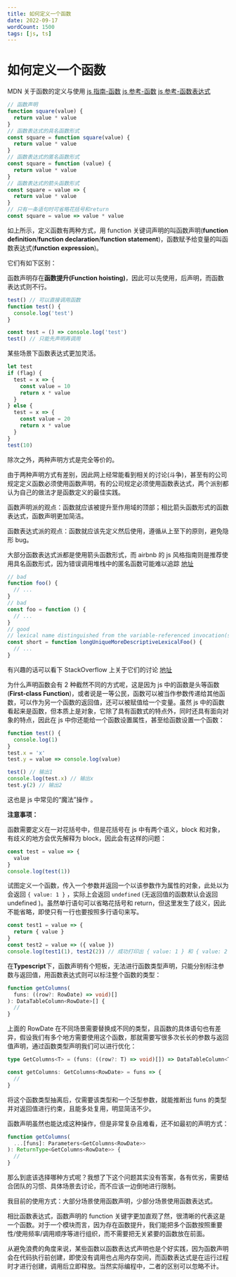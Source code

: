 ```yaml
---
title: 如何定义一个函数
date: 2022-09-17
wordCount: 1500
tags: [js, ts]
---
```


# 如何定义一个函数

MDN 关于函数的定义与使用 [js 指南-函数](https://developer.mozilla.org/zh-CN/docs/Web/JavaScript/Guide/Functions) [js 参考-函数](https://developer.mozilla.org/zh-CN/docs/Web/JavaScript/Reference/Functions) [js 参考-函数表达式](https://developer.mozilla.org/zh-CN/docs/Web/JavaScript/Reference/Operators/function)

```javascript
// 函数声明
function square(value) {
  return value * value
}
// 函数表达式的具名函数形式
const square = function square(value) {
  return value * value
}
// 函数表达式的匿名函数形式
const square = function (value) {
  return value * value
}
// 函数表达式的箭头函数形式
const square = value => {
  return value * value
}
// 只有一条语句时可省略花括号和return
const square = value => value * value
```

如上所示，定义函数有两种方式，用 function 关键词声明的叫函数声明(**function definition**/**function declaration**/**function statement**)，函数赋予给变量的叫函数表达式(**function expression**)。

它们有如下区别：

函数声明存在**函数提升(Function hoisting)**，因此可以先使用，后声明，而函数表达式则不行。

```javascript
test() // 可以直接调用函数
function test() {
  console.log('test')
}

const test = () => console.log('test')
test() // 只能先声明再调用
```

某些场景下函数表达式更加灵活。

```javascript
let test
if (flag) {
  test = x => {
    const value = 10
    return x * value
  }
} else {
  test = x => {
    const value = 20
    return x * value
  }
}
test(10)
```

除次之外，两种声明方式是完全等价的。

由于两种声明方式有差别，因此网上经常能看到相关的讨论(斗争)，甚至有的公司规定定义函数必须使用函数声明，有的公司规定必须使用函数表达式，两个派别都认为自己的做法才是函数定义的最佳实践。

函数声明派的观点：函数就应该被提升至作用域的顶部；相比箭头函数形式的函数表达式，函数声明更加简洁。

函数表达式派的观点：函数就应该先定义然后使用，遵循从上至下的原则，避免隐形 bug。

大部分函数表达式派都是使用箭头函数形式，而 airbnb 的 js 风格指南则是推荐使用具名函数形式，因为错误调用堆栈中的匿名函数可能难以追踪 [地址](https://github.com/airbnb/javascript#functions)

```javascript
// bad
function foo() {
  // ...
}
// bad
const foo = function () {
  // ...
}
// good
// lexical name distinguished from the variable-referenced invocation(s)
const short = function longUniqueMoreDescriptiveLexicalFoo() {
  // ...
}
```

有兴趣的话可以看下 StackOverflow 上关于它们的讨论 [地址](https://stackoverflow.com/questions/336859/var-functionname-function-vs-function-functionname)

为什么声明函数会有 2 种截然不同的方式呢，这是因为 js 中的函数是头等函数(**First-class Function**)，或者说是一等公民，函数可以被当作参数传递给其他函数，可以作为另一个函数的返回值，还可以被赋值给一个变量。虽然 js 中的函数看起来是函数，但本质上是对象，它除了具有函数式的特点外，同时还具有面向对象的特点，因此在 js 中你还能给一个函数设置属性，甚至给函数设置一个函数：

```javascript
function test() {
  console.log(1)
}
test.x = 'x'
test.y = value => console.log(value)

test() // 输出1
console.log(test.x) // 输出x
test.y(2) // 输出2
```

这也是 js 中常见的“魔法”操作 。

**注意事项：**

函数需要定义在一对花括号中，但是花括号在 js 中有两个语义，block 和对象，有歧义的地方会优先解释为 block，因此会有这样的问题：

```javascript
const test = value => {
  value
}
console.log(test(1))
```

试图定义一个函数，传入一个参数并返回一个以该参数作为属性的对象，此处以为会返回 `{ value: 1 }` ，实际上会返回 `undefined` (无返回值的函数默认会返回 undefined )。虽然单行语句可以省略花括号和 return，但这里发生了歧义，因此不能省略，即使只有一行也要按照多行语句来写。

```javascript
const test1 = value => {
  return { value }
}
const test2 = value => ({ value })
console.log(test1(1), test2(2)) // 成功打印出 { value: 1 } 和 { value: 2 }
```

在**Typescript**下，函数声明有个短板，无法进行函数类型声明，只能分别标注参数与返回值，用函数表达式则可以标注整个函数的类型：

```typescript
function getColumns(
  funs: ((row?: RowDate) => void)[]
): DataTableColumn<RowDate>[] {
  //
}
```

上面的 RowDate 在不同场景需要替换成不同的类型，且函数的具体语句也有差异，假设我们有多个地方需要使用这个函数，那就需要写很多次长长的参数与返回值声明，通过函数类型声明我们可以进行优化：

```typescript
type GetColumns<T> = (funs: ((row?: T) => void)[]) => DataTableColumn<T>[]

const getColumns: GetColumns<RowDate> = funs => {
  //
}
```

将这个函数类型抽离后，仅需要该类型和一个泛型参数，就能推断出 funs 的类型并对返回值进行约束，且能多处复用，明显简洁不少。

函数声明虽然也能达成这种操作，但是非常复杂且难看，还不如最初的声明方式：

```typescript
function getColumns(
  ...[funs]: Parameters<GetColumns<RowDate>>
): ReturnType<GetColumns<RowDate>> {
  //
}
```

那么到底该选择哪种方式呢？我想了下这个问题其实没有答案，各有优劣，需要结合团队的习惯、具体场景去讨论，而不应该一边倒地进行限制。

我目前的使用方式：大部分场景使用函数声明，少部分场景使用函数表达式。

相比函数表达式，函数声明的 function 关键字更加直观了然，很清晰的代表这是一个函数。对于一个模块而言，因为存在函数提升，我们能把多个函数按照重要性/使用频率/调用顺序等进行组织，而不需要把无关紧要的函数放在前面。

从避免浪费的角度来说，某些函数以函数表达式声明也是个好实践，因为函数声明会在代码执行前创建，即使没有调用也占用内存空间，而函数表达式是在运行过程时才进行创建，调用后立即释放。当然实际编程中，二者的区别可以忽略不计。
